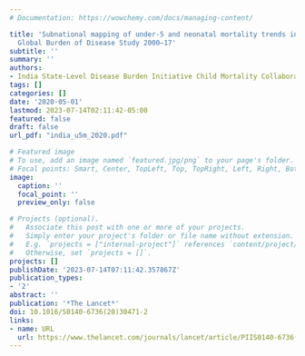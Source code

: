 ```yaml
---
# Documentation: https://wowchemy.com/docs/managing-content/

title: 'Subnational mapping of under-5 and neonatal mortality trends in India: the
  Global Burden of Disease Study 2000–17'
subtitle: ''
summary: ''
authors:
- India State-Level Disease Burden Initiative Child Mortality Collaborators
tags: []
categories: []
date: '2020-05-01'
lastmod: 2023-07-14T02:11:42-05:00
featured: false
draft: false
url_pdf: "india_u5m_2020.pdf"

# Featured image
# To use, add an image named `featured.jpg/png` to your page's folder.
# Focal points: Smart, Center, TopLeft, Top, TopRight, Left, Right, BottomLeft, Bottom, BottomRight.
image:
  caption: ''
  focal_point: ''
  preview_only: false

# Projects (optional).
#   Associate this post with one or more of your projects.
#   Simply enter your project's folder or file name without extension.
#   E.g. `projects = ["internal-project"]` references `content/project/deep-learning/index.md`.
#   Otherwise, set `projects = []`.
projects: []
publishDate: '2023-07-14T07:11:42.357867Z'
publication_types:
- '2'
abstract: ''
publication: '*The Lancet*'
doi: 10.1016/S0140-6736(20)30471-2
links:
- name: URL
  url: https://www.thelancet.com/journals/lancet/article/PIIS0140-6736(20)30471-2/fulltext
---
```

